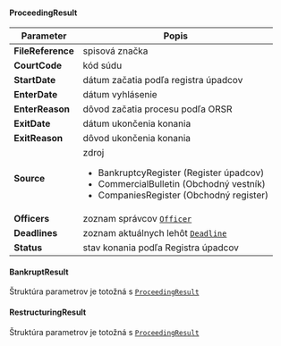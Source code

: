 #### ProceedingResult
| Parameter | Popis |
| ----------- | ----------- |
| **FileReference** | spisová značka |
| **CourtCode** | kód súdu |
| **StartDate** | dátum začatia podľa registra úpadcov|
| **EnterDate** | dátum vyhlásenie |
| **EnterReason** | dôvod začatia procesu podľa ORSR |
| **ExitDate** | dátum ukončenia konania |
| **ExitReason** | dôvod ukončenia konania |
| **Source** | zdroj <ul><li>BankruptcyRegister (Register úpadcov)</li><li>CommercialBulletin (Obchodný vestník)</li><li>CompaniesRegister (Obchodný register)</li></ul> |
| **Officers** | zoznam správcov [`Officer`](#Officer) |
| **Deadlines** | zoznam aktuálnych lehôt [`Deadline`](#Deadline) |
| **Status** | stav konania podľa Registra úpadcov |

#### BankruptResult
Štruktúra parametrov je totožná s [`ProceedingResult`](#ProceedingResult)

#### RestructuringResult
Štruktúra parametrov je totožná s [`ProceedingResult`](#ProceedingResult)